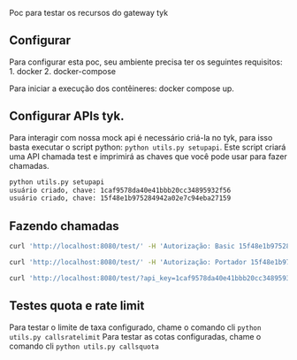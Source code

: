 Poc para testar os recursos do gateway tyk

## Configurar

Para configurar esta poc, seu ambiente precisa ter os seguintes requisitos:
    1. docker
    2. docker-compose

Para iniciar a execução dos contêineres: docker compose up.

## Configurar APIs tyk.

Para interagir com nossa mock api é necessário criá-la no tyk, para isso basta executar o script python: `python utils.py setupapi`. Este script criará uma API chamada test e imprimirá as chaves que você pode usar para fazer chamadas.

``` bash
python utils.py setupapi
usuário criado, chave: 1caf9578da40e41bbb20cc34895932f56
usuário criado, chave: 15f48e1b975284942a02e7c94eba27159
```

## Fazendo chamadas

``` bash
curl 'http://localhost:8080/test/' -H 'Autorização: Basic 15f48e1b975284942a02e7c94eba27159'
```

``` bash
curl 'http://localhost:8080/test/' -H 'Autorização: Portador 15f48e1b975284942a02e7c94eba27159'
```

``` bash
curl 'http://localhost:8080/test/?api_key=1caf9578da40e41bbb20cc34895932f56'
```

## Testes quota e rate limit

Para testar o limite de taxa configurado, chame o comando cli `python utils.py callsratelimit`
Para testar as cotas configuradas, chame o comando cli `python utils.py callsquota`